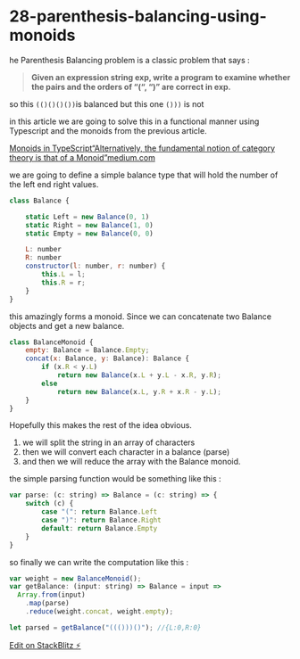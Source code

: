 # 28-parenthesis-balancing-using-monoids

he Parenthesis Balancing problem is a classic problem that says :

> 

> **Given an expression string exp, write a program to examine whether the pairs and the orders of “(“, “)” are correct in exp.**

so this `(()()()())`is balanced but this one `()))` is not

in this article we are going to solve this in a functional manner using Typescript and the monoids from the previous article.

[Monoids in TypeScript“Alternatively, the fundamental notion of category theory is that of a Monoid”medium.com](https://medium.com/@dimpapadim3/monoids-in-typescript-59a9c1510993)

we are going to define a simple balance type that will hold the number of the left end right values.

```javascript
class Balance {

    static Left = new Balance(0, 1)
    static Right = new Balance(1, 0)
    static Empty = new Balance(0, 0)

    L: number
    R: number
    constructor(l: number, r: number) {
        this.L = l;
        this.R = r;
    }
}

```

this amazingly forms a monoid. Since we can concatenate two Balance objects and get a new balance.



```javascript
class BalanceMonoid {
    empty: Balance = Balance.Empty;
    concat(x: Balance, y: Balance): Balance {
        if (x.R < y.L)
            return new Balance(x.L + y.L - x.R, y.R);
        else
            return new Balance(x.L, y.R + x.R - y.L);
    }
}


```



Hopefully this makes the rest of the idea obvious.

1. we will split the string in an array of characters
2. then we will convert each character in a balance (parse)
3. and then we will reduce the array with the Balance monoid.

the simple parsing function would be something like this :



```javascript
var parse: (c: string) => Balance = (c: string) => {
    switch (c) {
        case "(": return Balance.Left
        case ")": return Balance.Right
        default: return Balance.Empty
    }
}


```



so finally we can write the computation like this :



```javascript
var weight = new BalanceMonoid();
var getBalance: (input: string) => Balance = input =>
  Array.from(input)
    .map(parse)
    .reduce(weight.concat, weight.empty);

let parsed = getBalance("((()))()"); //{L:0,R:0}


```



[Edit on StackBlitz ⚡️](https://stackblitz.com/edit/28-parenthesis-balancing-using-monoids)